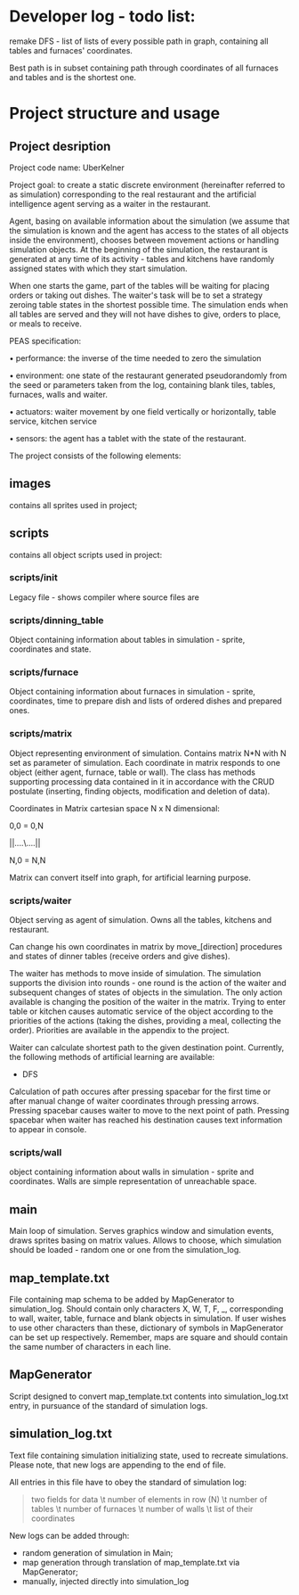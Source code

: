 # Developer log - todo list:

remake DFS - list of lists of every possible path in graph, containing all tables and furnaces' coordinates.

Best path is in subset containing path through coordinates of all furnaces and tables and is the shortest one.

# Project structure and usage

## Project desription

Project code name: UberKelner

Project goal: to create a static discrete environment (hereinafter referred to as simulation) corresponding to
the real restaurant and the artificial intelligence agent serving as a waiter in the restaurant.

Agent, basing on available information about the simulation (we assume that the simulation is known and the agent has access
to the states of all objects inside the environment), chooses between movement actions or handling simulation objects.
At the beginning of the simulation, the restaurant is generated at any time of its activity - tables and kitchens
have randomly assigned states with which they start simulation. 

When one starts the game, part of the tables will be waiting for placing orders or taking out dishes. 
The waiter's task will be to set a strategy zeroing table states in the shortest possible time. 
The simulation ends when all tables are served and they will not have dishes to give, orders to place, or meals to receive.

PEAS specification:

• performance: the inverse of the time needed to zero the simulation

• environment: one state of the restaurant generated pseudorandomly from the seed or parameters taken from the log,
containing blank tiles, tables, furnaces, walls and waiter.

• actuators: waiter movement by one field vertically or horizontally, table service, kitchen service

• sensors: the agent has a tablet with the state of the restaurant.

The project consists of the following elements:

## images

contains all sprites used in project;

## scripts

contains all object scripts used in project:

### scripts/__init__

Legacy file - shows compiler where source files are

### scripts/dinning_table

Object containing information about tables in simulation - sprite, coordinates and state.

### scripts/furnace

Object containing information about furnaces in simulation - sprite, coordinates, time to prepare dish and lists of ordered dishes and prepared ones.

### scripts/matrix

Object representing environment of simulation. Contains matrix N*N with N set as parameter of simulation. 
Each coordinate in matrix responds to one object (either agent, furnace, table or wall).
The class has methods supporting processing data contained in it in accordance with the CRUD postulate 
(inserting, finding objects, modification and deletion of data).

Coordinates in Matrix cartesian space N x N dimensional:

0,0 = 0,N
 
 ||....\\....||
 
N,0 = N,N

Matrix can convert itself into graph, for artificial learning purpose.

### scripts/waiter

Object serving as agent of simulation. Owns all the tables, kitchens and restaurant.

Can change his own coordinates in matrix by move_[direction] procedures and states of dinner tables (receive orders and give dishes). 

The waiter has methods to move inside of simulation. The simulation supports the division into rounds - 
one round is the action of the waiter and subsequent changes of states of objects in the simulation.
The only action available is changing the position of the waiter in the matrix. 
Trying to enter table or kitchen causes automatic service of the object according to the priorities of the actions 
(taking the dishes, providing a meal, collecting the order). Priorities are available in the appendix to the project.

Waiter can calculate shortest path to the given destination point. 
Currently, the following methods of artificial learning are available:

* DFS

Calculation of path occures after pressing spacebar for the first time or after manual change of waiter coordinates through pressing arrows.
Pressing spacebar causes waiter to move to the next point of path. 
Pressing spacebar when waiter has reached his destination causes text information to appear in console.

### scripts/wall

object containing information about walls in simulation - sprite and coordinates.
Walls are simple representation of unreachable space.

## main

Main loop of simulation. Serves graphics window and simulation events, draws sprites basing on matrix values.
Allows to choose, which simulation should be loaded - random one or one from the simulation_log.

## map_template.txt

File containing map schema to be added by MapGenerator to simulation_log. 
Should contain only characters X, W, T, F, _, corresponding to wall, waiter, table, furnace and blank objects in simulation.
If user wishes to use other characters than these, dictionary of symbols in MapGenerator can be set up respectively.
Remember, maps are square and should contain the same number of characters in each line.

## MapGenerator

Script designed to convert map_template.txt contents into simulation_log.txt entry, in pursuance of the standard of simulation logs.

## simulation_log.txt

Text file containing simulation initializing state, used to recreate simulations.
Please note, that new logs are appending to the end of file.

All entries in this file have to obey the standard of simulation log:
> two fields for data \t number of elements in row (N) \t number of tables \t number of furnaces \t number of walls \t list of their coordinates

New logs can be added through:
* random generation of simulation in Main;
* map generation through translation of map_template.txt via MapGenerator;
* manually, injected directly into simulation_log
